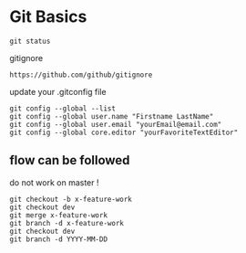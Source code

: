# Git Basics



```
git status

```

gitignore 

```
https://github.com/github/gitignore
```


update your .gitconfig file

```
git config --global --list
git config --global user.name "Firstname LastName"
git config --global user.email "yourEmail@email.com"
git config --global core.editor "yourFavoriteTextEditor"
```

## flow can be followed


do not work on master !



```
git checkout -b x-feature-work
git checkout dev
git merge x-feature-work
git branch -d x-feature-work
git checkout dev
git branch -d YYYY-MM-DD

```
